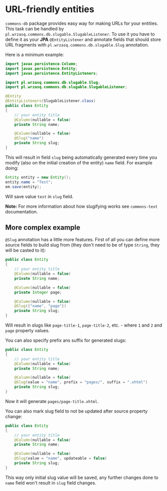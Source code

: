 <!---
# This file is part of the pl.wrzasq.commons.
#
# @license http://mit-license.org/ The MIT license
# @copyright 2015, 2019 © by Rafał Wrzeszcz - Wrzasq.pl.
-->

# URL-friendly entities

`commons-db` package provides easy way for making URLs for your entities. This task can be handled by `pl.wrzasq.commons.db.slugable.SlugableListener`. To use it you have to define it as your **JPA** `@EntityListener` and annotate fields that should store URL fragments with `pl.wrzasq.commons.db.slugable.Slug` annotation.

Here is a minimum example:

```java
import javax.persistence.Column;
import javax.persistence.Entity;
import javax.persistence.EntityListeners;

import pl.wrzasq.commons.db.slugable.Slug;
import pl.wrzasq.commons.db.slugable.SlugableListener;

@Entity
@EntityListeners(SlugableListener.class)
public class Entity
{
    // your entity title
    @Column(nullable = false)
    private String name;

    @Column(nullable = false)
    @Slug("name")
    private String slug;
}
```

This will result in field `slug` being automatically generated every time you modify (also on the initial creation of the entity) `name` field. For example doing:

```java
Entity entity = new Entity();
entity.name = "Test";
em.save(entity);
```

Will save value `test` in `slug` field.

**Note:** For more information about how slugifying works see `commons-text` documentation.

## More complex example

`@Slug` annotation has a little more features. First of all you can define more source fields to build slug from (they don't need to be of type `String`, they will be casted to it):

```java
public class Entity
{
    // your entity title
    @Column(nullable = false)
    private String name;

    @Column(nullable = false)
    private Integer page;

    @Column(nullable = false)
    @Slug({"name", "page"})
    private String slug;
}
```

Will result in slugs like `page-title-1`, `page-title-2`, etc. - where `1` and `2` and `page` property values.

You can also specify prefix ans suffix for generated slugs:

```java
public class Entity
{
    // your entity title
    @Column(nullable = false)
    private String name;

    @Column(nullable = false)
    @Slug(value = "name", prefix = "pages/", suffix = ".xhtml")
    private String slug;
}
```

Now it will generate `pages/page-title.xhtml`.

You can also mark slug field to not be updated after source property change:

```java
public class Entity
{
    // your entity title
    @Column(nullable = false)
    private String name;

    @Column(nullable = false)
    @Slug(value = "name", updateable = false)
    private String slug;
}
```

This way only initial slug value will be saved, any further changes done to `name` field won't result in `slug` field changes.
